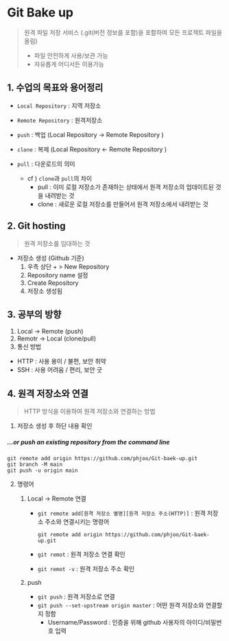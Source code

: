 # Git Bake up

> 원격 파일 저장 서비스 (.git(버전 정보를 포함)을 포함하여 모든 프로젝트 파일을 올림)
>
> - 파일 안전하게 사용/보관 가능
> - 자유롭게 어디서든 이용가능



## 1. 수업의 목표와 용어정리

- `Local Repository` : 지역 저장소 

- `Remote Repository` : 원격저장소

- `push` : 백업 (Local Repository -> Remote Repository )
- `clone` : 복제 (Local Repository <- Remote Repository )
- `pull` : 다운로드의 의미 
  - cf ) `clone`과 `pull`의 차이 
    - pull : 이미 로컬 저장소가 존재하는 상태에서 원격 저장소의 업데이트된 것을 내려받는 것
    - clone : 새로운 로컬 저장소를 만들어서 원격 저장소에서 내려받는 것



## 2. Git hosting 

> 원격 저장소를 임대하는 것

- 저장소 생성 (Github 기준)
  1. 우측 상단 + > New Repository
  2. Repository name 설정
  3. Create Repository
  4. 저장소 생성됨



## 3. 공부의 방향

1. Local -> Remote (push)
2. Remotr -> Local (clone/pull)
3. 통신 방법

- HTTP : 사용 용이 / 불편, 보안 취약
- SSH : 사용 어려움 / 편리, 보안 굿



## 4. 원격 저장소와 연결

> HTTP 방식을 이용하여 원격 저장소와 연결하는 방법

1. 저장소 생성 후 하단 내용 확인

##### …or push an existing repository from the command line

```
git remote add origin https://github.com/phjoo/Git-baek-up.git
git branch -M main
git push -u origin main
```

2. 명령어
   1. Local -> Remote 연결

      - `git remote add[원격 저장소 별명][원격 저장소 주소(HTTP)]` : 원격 저장소 주소와 연결시키는 명령어 

        ``` 
        git remote add origin https://github.com/phjoo/Git-baek-up.git
        ```

      - `git remot` : 원격 저장소 연결 확인

      - `git remot -v` : 원격 저장소 주소 확인 

   2. push

      - `git push` : 원격 저장소로 연결
      - `git push --set-upstream origin master` : 어떤 원격 저장소와 연결할지 정함
        - Username/Password : 인증을 위해 github 사용자의 아이디/비밀번호 입력

      

   


